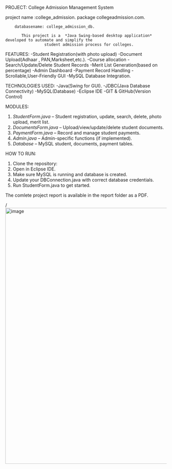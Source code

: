 PROJECT: College Admission Management System   


 project name :college_admission.
 package collegeadmission.com. 

        databasename: college_admission_db.

           This project is a  *Java Swing-based desktop application* developed to automate and simplify the 
					 student admission process for colleges.

FEATURES:
-Student Registration(with photo upload)
-Document Upload(Adhaar , PAN,Marksheet,etc.).
-Course allocation
-Search/Update/Delete Student Records
-Merit List Generation(based on percentage)
-Admin Dashboard
-Payment Record Handling
-Scrollable,User-Friendly GUI
-MySQL Database Integration.

TECHNOLOGIES USED:
-Java(Swing for GUI).
-JDBC(Java Database Connectivity)
-MySQL(Database)
-Eclipse IDE
-GIT & GitHub(Version Control)

MODULES:
1. *StudentForm.java* – Student registration, update, search, delete, photo upload, merit list.
2. *DocumentsForm.java* – Upload/view/update/delete student documents.
3. *PaymentForm.java* – Record and manage student payments.
4. *Admin.java* – Admin-specific functions (if implemented).
5. *Database* – MySQL student, documents, payment tables.

HOW TO RUN:
1. Clone the repository:
2. Open in Eclipse IDE.
3. Make sure MySQL is running and database is created.
4. Update your DBConnection.java with correct database credentials.
5. Run StudentForm.java to get started.

The comlete project report is available in the report folder as a PDF.

/<img width="939" height="800" alt="image" src="https://github.com/user-attachments/assets/1232c4fe-a531-4d5c-933c-a8bbd6da217e" />


